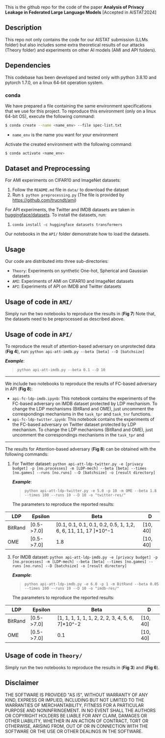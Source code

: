 This is the github repo for the code of the paper **Analysis of Privacy Leakage in Federated Large Language Models** [Accepted in AISTAT2024]

## Description
This repo not only contains the code for our AISTAT submission (LLMs folder) but also includes some extra theoretical results of our attacks (Theory folder) and experiments on other AI models (AMI and API folders).

## Dependencies
This codebase has been developed and tested only with python 3.8.10 and pytorch 1.7.0, on a linux 64-bit operation system.

### conda
We have prepared a file containing the same environment specifications that we use for this project. To reproduce this environment (only on a linux 64-bit OS), execute the following command:

```bash
$ conda create --name <name_env> --file spec-list.txt
```

- `name_env` is the name you want for your environment

Activate the created environment with the following command:

```bash
$ conda activate <name_env>
```

## Dataset and Preprocessing

For AMI experiments on CIFAR10 and ImageNet datasets:

1. Follow the `README.md` file in `data/` to download the dataset
2. Run `$ python preprocessing.py` (The file is provided by https://github.com/trucndt/ami)

For API experiments, the Twitter and IMDB datasets are taken in [huggingface/datasets](https://huggingface.co/datasets). To install the datasets, run:

1. `conda install -c huggingface datasets transformers`

Our notebooks in the  `API/` folder demonstrate how to load the datasets. 

## Usage

Our code are distributed into three sub-directories:

- `Theory`: Experiments on synthetic One-hot, Spherical and Gaussian datasets
- `AMI`: Experiments of AMI on CIFAR10 and ImageNet datasets
- `API`: Experiments of API on IMDB and Twitter datasets

## Usage of code in `AMI/`
Simply run the two notebooks to reproduce the results in  (**Fig 7**)
Note that, the datasets need to be preprocessed as described above.

## Usage of code in `API/`

To reproduce the result of attention-based adversary on unprotected data (**Fig 4**), run:
`python api-att-imdb.py --beta [beta] --D [batchsize]`

  ***Example***:
> 	`python api-att-imdb.py --beta 0.1 --D 10`

***

We include two notebooks to reproduce the results of FC-based adversary in API (**Fig 8**):

- `api-fc-ldp-imdb.ipynb`: This notebook contains the experiments of the FC-based adversary on IMDB dataset protected by LDP mechanism. To change the LDP mechanisms (BitRand and OME), just uncomment the correspondings mechanisms in the `task_tpr` and `task_tnr` functions.
- `api-fc-ldp-twitter.ipynb`: This notebook contains the experiments of the FC-based adversary on Twitter dataset protected by LDP mechanism. To change the LDP mechanisms (BitRand and OME), just uncomment the correspondings mechanisms in the `task_tpr` and 

***

The results for Attention-based adversary (**Fig 8**) can be obtained with the following commands:

 1. For Twitter dataset:   `python api-att-ldp-twitter.py -e [privacy budget] -p [no.processes] -m [LDP-mech] --beta [beta] --times [no.games] --runs [no.runs] --D [batchsize] -o [result directory]`
 
 	 ***Example***:
 	> 	 `python api-att-ldp-twitter.py -e 5.0 -p 10 -m OME --beta
	 1.8 --times 100 --runs 10 --D 10 -o "twitter-res/"`
	    
	   The parameters to reproduce the reported results:

|LDP| Epsilon| Beta  | D
|--|--|--|--|
| BitRand|[0.5->7.0] |[0.1, 0.1, 0.1, 0.1, 0.2, 0.5, 1, 1,2, 6, 6, 11, 11, 17 ]*10^-1 | [10, 40]
|OME | [0.5->7.0] |1.8| [10, 40]


 3. For IMDB dataset:   `python api-att-ldp-imdb.py -e [privacy budget] -p [no.processes] -m [LDP-mech] --beta [beta] --times [no.games] --runs [no.runs] --D [batchsize] -o [result directory]`

	 ***Example***:
 	> 	 `python api-att-ldp-imdb.py -e 6.0 -p 1 -m BitRand --beta
	 0.05 --times 100 --runs 10 --D 10 -o "imdb-res/"`

    The parameters to reproduce the reported results:

|LDP| Epsilon| Beta  | D
|--|--|--|--|
| BitRand|[0.5->7.0] |[1, 1, 1, 1, 1, 1, 2, 2, 2, 3, 4, 5, 6, 7]*10^-2 | [10, 40]
|OME | [0.5->7.0] |0.1| [10, 40]

## Usage of code in `Theory/`
Simply run the two notebooks to reproduce the results in  (**Fig 3**) and  (**Fig 6**).



## Disclaimer

THE SOFTWARE IS PROVIDED "AS IS", WITHOUT WARRANTY OF ANY KIND, EXPRESS OR IMPLIED, INCLUDING BUT NOT LIMITED TO THE WARRANTIES OF MERCHANTABILITY, FITNESS FOR A PARTICULAR PURPOSE AND NONINFRINGEMENT. IN NO EVENT SHALL THE AUTHORS OR COPYRIGHT HOLDERS BE LIABLE FOR ANY CLAIM, DAMAGES OR OTHER LIABILITY, WHETHER IN AN ACTION OF CONTRACT, TORT OR OTHERWISE, ARISING FROM, OUT OF OR IN CONNECTION WITH THE SOFTWARE OR THE USE OR OTHER DEALINGS IN THE SOFTWARE.
